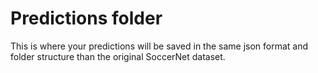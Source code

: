 # Predictions folder

This is where your predictions will be saved in the same json format and folder structure than the original SoccerNet dataset.
